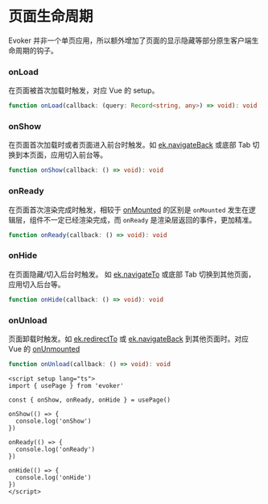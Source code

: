 # 页面生命周期

Evoker 并非一个单页应用，所以额外增加了页面的显示隐藏等部分原生客户端生命周期的钩子。

### onLoad

在页面被首次加载时触发，对应 Vue 的 setup。

```ts
function onLoad(callback: (query: Record<string, any>) => void): void
```

### onShow

在页面首次加载时或者页面进入前台时触发。如 [ek.navigateBack](../../api/route/navigateBack) 或底部 Tab 切换到本页面，应用切入前台等。

```ts
function onShow(callback: () => void): void
```

### onReady

在页面首次渲染完成时触发，相较于 [onMounted](https://vuejs.org/api/composition-api-lifecycle.html#onmounted) 的区别是 `onMounted` 发生在逻辑层，组件不一定已经渲染完成，而 `onReady` 是渲染层返回的事件，更加精准。

```ts
function onReady(callback: () => void): void
```

### onHide

在页面隐藏/切入后台时触发。 如 [ek.navigateTo](../../api/route/navigateTo) 或底部 Tab 切换到其他页面，应用切入后台等。

```ts
function onHide(callback: () => void): void
```

### onUnload

页面卸载时触发。如 [ek.redirectTo](../../api/route/redirectTo) 或 [ek.navigateBack](../../api/route/navigateBack) 到其他页面时。对应 Vue 的 [onUnmounted](https://vuejs.org/api/composition-api-lifecycle.html#onunmounted)

```ts
function onUnload(callback: () => void): void
```

```vue
<script setup lang="ts">
import { usePage } from 'evoker'

const { onShow, onReady, onHide } = usePage()

onShow(() => {
  console.log('onShow')
})

onReady(() => {
  console.log('onReady')
})

onHide(() => {
  console.log('onHide')
})
</script>
```
